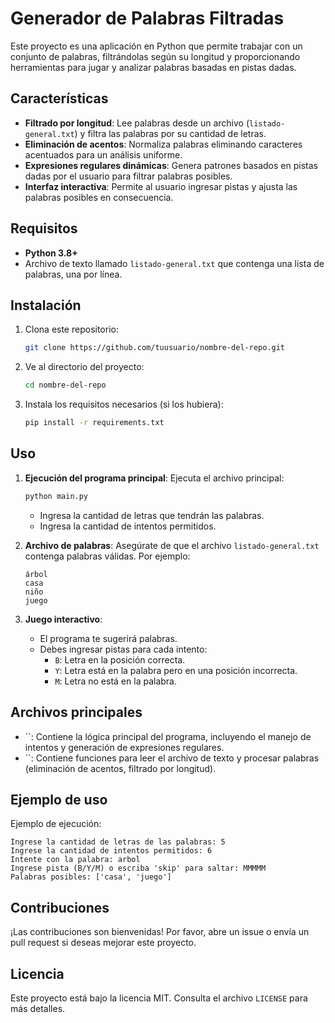 # Generador de Palabras Filtradas

Este proyecto es una aplicación en Python que permite trabajar con un conjunto de palabras, filtrándolas según su longitud y proporcionando herramientas para jugar y analizar palabras basadas en pistas dadas.

## Características

- **Filtrado por longitud**: Lee palabras desde un archivo (`listado-general.txt`) y filtra las palabras por su cantidad de letras.
- **Eliminación de acentos**: Normaliza palabras eliminando caracteres acentuados para un análisis uniforme.
- **Expresiones regulares dinámicas**: Genera patrones basados en pistas dadas por el usuario para filtrar palabras posibles.
- **Interfaz interactiva**: Permite al usuario ingresar pistas y ajusta las palabras posibles en consecuencia.

## Requisitos

- **Python 3.8+**
- Archivo de texto llamado `listado-general.txt` que contenga una lista de palabras, una por línea.

## Instalación

1. Clona este repositorio:
   ```bash
   git clone https://github.com/tuusuario/nombre-del-repo.git
   ```
2. Ve al directorio del proyecto:
   ```bash
   cd nombre-del-repo
   ```
3. Instala los requisitos necesarios (si los hubiera):
   ```bash
   pip install -r requirements.txt
   ```

## Uso

1. **Ejecución del programa principal**: Ejecuta el archivo principal:

   ```bash
   python main.py
   ```

   - Ingresa la cantidad de letras que tendrán las palabras.
   - Ingresa la cantidad de intentos permitidos.

2. **Archivo de palabras**: Asegúrate de que el archivo `listado-general.txt` contenga palabras válidas. Por ejemplo:

   ```
   árbol
   casa
   niño
   juego
   ```

3. **Juego interactivo**:

   - El programa te sugerirá palabras.
   - Debes ingresar pistas para cada intento:
     - `B`: Letra en la posición correcta.
     - `Y`: Letra está en la palabra pero en una posición incorrecta.
     - `M`: Letra no está en la palabra.

## Archivos principales

- ``: Contiene la lógica principal del programa, incluyendo el manejo de intentos y generación de expresiones regulares.
- ``: Contiene funciones para leer el archivo de texto y procesar palabras (eliminación de acentos, filtrado por longitud).

## Ejemplo de uso

Ejemplo de ejecución:

```
Ingrese la cantidad de letras de las palabras: 5
Ingrese la cantidad de intentos permitidos: 6
Intente con la palabra: arbol
Ingrese pista (B/Y/M) o escriba 'skip' para saltar: MMMMM
Palabras posibles: ['casa', 'juego']
```

## Contribuciones

¡Las contribuciones son bienvenidas! Por favor, abre un issue o envía un pull request si deseas mejorar este proyecto.

## Licencia

Este proyecto está bajo la licencia MIT. Consulta el archivo `LICENSE` para más detalles.


